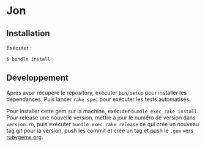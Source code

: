 # Jon

## Installation

Exécuter :

    $ bundle install

## Développement

Aprés avoir récupéré le repository, exécuter `bin/setup` pour installer les dépendances. Puis lancer `rake spec` pour exécuter les tests automatisés.

Pour installer cette gem sur la machine, exécuter `bundle exec rake install`. 
Pour release une nouvelle version, mettre à jour le numéro de version dans `version.rb`, puis exécuter `bundle exec rake release` ce qui crée un nouveau tag git pour la version, push les commit et crée un tag et push le `.gem` vers [rubygems.org](https://rubygems.org).

